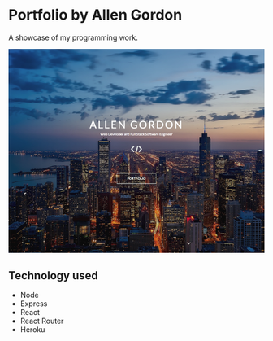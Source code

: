 # Portfolio by Allen Gordon

A showcase of my programming work.

![screenshot](/Portfolio_Screenshot.png?raw=true "Portfolio")

## Technology used

* Node
* Express
* React
* React Router
* Heroku
